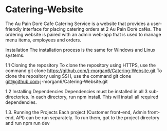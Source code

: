 # Catering-Website
The Au Pain Dorè Cafe Catering Service is a website that provides a user-friendly interface for placing catering orders at 2 Au Pain Dorè cafès. The ordering website is paired with an admin web-app that is used to manage menu items, employees and orders.

Installation
The installation process is the same for Windows and Linux systems.

1.1 Cloning the repository
To clone the repository using HTTPS, use the command
git clone https://github.com/j-morgan6/Catering-Website.git
To clone the repository using SSH, use the command
	git clone git@github.com:j-morgan6/Catering-Website.git

1.2 Installing Dependencies
Dependencies must be installed in all 3 sub-directories. In each directory, run npm install. This will install all required dependencies.

1.3. Running the Projects
Each project (Customer front-end, Admin front-end, API) can be run separately. To run them, got to the project directory and run npm run dev
